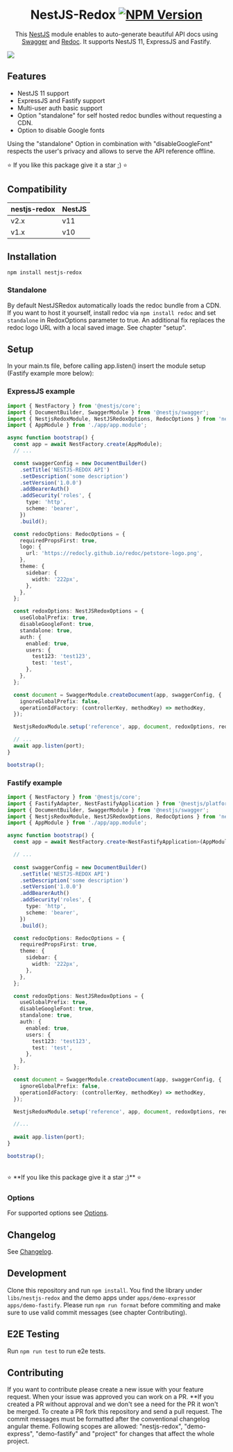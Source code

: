 <h1 style="text-align: center;" align="center">NestJS-Redox <a href="https://www.npmjs.com/package/nestjs-redox?activeTab=readme"><img alt="NPM Version" src="https://img.shields.io/npm/v/nestjs-redox"></a></h1>

<p style="text-align: center;" align="center">This <a href="https://docs.nestjs.com/">NestJS</a> module enables to auto-generate beautiful API docs using <a href="https://www.openapis.org/">Swagger</a> and <a href="https://github.com/Redocly/redoc/tree/main">Redoc</a>. It supports NestJS 11, ExpressJS and Fastify.</p>

<img src="https://raw.githubusercontent.com/Redocly/redoc/main/demo/redoc-demo.png" />

## Features

- NestJS 11 support
- ExpressJS and Fastify support
- Multi-user auth basic support
- Option "standalone" for self hosted redoc bundles without requesting a CDN.
- Option to disable Google fonts

Using the "standalone" Option in combination with "disableGoogleFont" respects the user's privacy and allows to serve the API reference offline.

⭐️ If you like this package give it a star ;) ⭐️

## Compatibility

<table>
<thead>
<tr>
<th>nestjs-redox</th>
<th>NestJS</th>
</tr>
</thead>
<tbody>
<tr>
<td>
  v2.x
</td>
<td>
  v11
</td>
</tr>
<tr>
<td>
  v1.x
</td>
<td>
  v10
</td>
</tr>
</tbody>
</table>

## Installation

`npm install nestjs-redox`

### Standalone

By default NestJSRedox automatically loads the redoc bundle from a CDN. If you want to host it yourself, install redoc via `npm install redoc` and set `standalone` in RedoxOptions parameter to true. An additional fix replaces the redoc logo URL with a local saved image.
See chapter "setup".

## Setup

In your main.ts file, before calling app.listen() insert the module setup (Fastify example more below):

### ExpressJS example

```typescript
import { NestFactory } from '@nestjs/core';
import { DocumentBuilder, SwaggerModule } from '@nestjs/swagger';
import { NestjsRedoxModule, NestJSRedoxOptions, RedocOptions } from 'nestjs-redox';
import { AppModule } from './app/app.module';

async function bootstrap() {
  const app = await NestFactory.create(AppModule);
  // ...

  const swaggerConfig = new DocumentBuilder()
    .setTitle('NESTJS-REDOX API')
    .setDescription('some description')
    .setVersion('1.0.0')
    .addBearerAuth()
    .addSecurity('roles', {
      type: 'http',
      scheme: 'bearer',
    })
    .build();

  const redocOptions: RedocOptions = {
    requiredPropsFirst: true,
    logo: {
      url: 'https://redocly.github.io/redoc/petstore-logo.png',
    },
    theme: {
      sidebar: {
        width: '222px',
      },
    },
  };

  const redoxOptions: NestJSRedoxOptions = {
    useGlobalPrefix: true,
    disableGoogleFont: true,
    standalone: true,
    auth: {
      enabled: true,
      users: {
        test123: 'test123',
        test: 'test',
      },
    },
  };

  const document = SwaggerModule.createDocument(app, swaggerConfig, {
    ignoreGlobalPrefix: false,
    operationIdFactory: (controllerKey, methodKey) => methodKey,
  });

  NestjsRedoxModule.setup('reference', app, document, redoxOptions, redocOptions);

  // ...
  await app.listen(port);
}

bootstrap();
```

### Fastify example

```typescript
import { NestFactory } from '@nestjs/core';
import { FastifyAdapter, NestFastifyApplication } from '@nestjs/platform-fastify';
import { DocumentBuilder, SwaggerModule } from '@nestjs/swagger';
import { NestjsRedoxModule, NestJSRedoxOptions, RedocOptions } from 'nestjs-redox';
import { AppModule } from './app/app.module';

async function bootstrap() {
  const app = await NestFactory.create<NestFastifyApplication>(AppModule, new FastifyAdapter());

  // ...
  
  const swaggerConfig = new DocumentBuilder()
    .setTitle('NESTJS-REDOX API')
    .setDescription('some description')
    .setVersion('1.0.0')
    .addBearerAuth()
    .addSecurity('roles', {
      type: 'http',
      scheme: 'bearer',
    })
    .build();

  const redocOptions: RedocOptions = {
    requiredPropsFirst: true,
    theme: {
      sidebar: {
        width: '222px',
      },
    },
  };

  const redoxOptions: NestJSRedoxOptions = {
    useGlobalPrefix: true,
    disableGoogleFont: true,
    standalone: true,
    auth: {
      enabled: true,
      users: {
        test123: 'test123',
        test: 'test',
      },
    },
  };

  const document = SwaggerModule.createDocument(app, swaggerConfig, {
    ignoreGlobalPrefix: false,
    operationIdFactory: (controllerKey, methodKey) => methodKey,
  });

  NestjsRedoxModule.setup('reference', app, document, redoxOptions, redocOptions);

  //... 
  
  await app.listen(port);
}

bootstrap();
```
<br/>
⭐️ **If you like this package give it a star ;)** ⭐️

### Options

For supported options see [Options](https://github.com/julianpoemp/nestjs-redox/blob/main/libs/nestjs-redox/src/lib/types.ts).

## Changelog

See [Changelog](https://github.com/julianpoemp/nestjs-redox/blob/main/libs/nestjs-redox/CHANGELOG.md).

## Development

Clone this repository and run `npm install`. You find the library under `libs/nestjs-redox` and the demo apps under `apps/demo-express`or `apps/demo-fastify`. Please run `npm run format` before commiting and make sure to use valid commit messages (see chapter Contributing).

## E2E Testing

Run `npm run test` to run e2e tests.

## Contributing

If you want to contribute please create a new issue with your feature request. When your issue was approved you can work on a PR. **If you created a PR without approval and we don't see a need for the PR it won't be merged. To create a PR fork this repository and send a pull request. The commit messages must be formatted after the conventional changelog angular theme. Following scopes are allowed: "nestjs-redox", "demo-express", "demo-fastify" and "project" for changes that affect the whole project.
